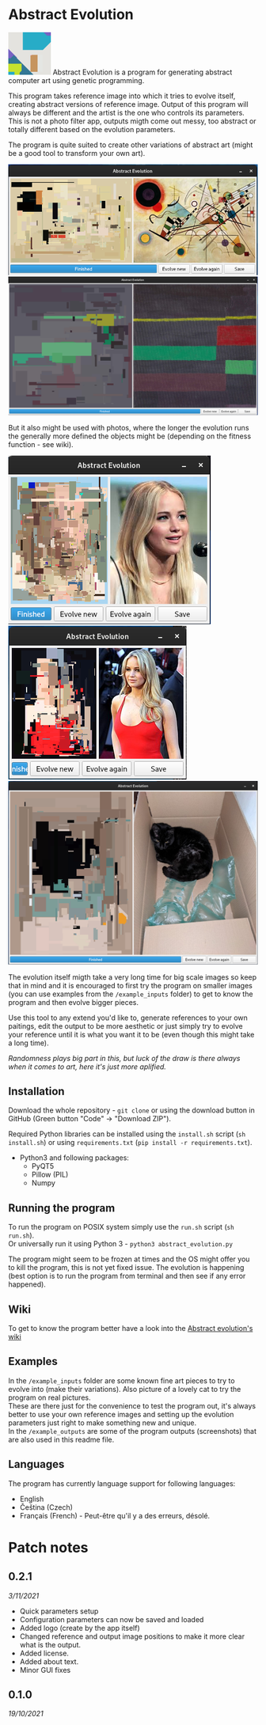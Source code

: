 # Abstract Evolution

![Icon generated by AE](https://github.com/mark-sed/abstract-evolution/blob/master/example_outputs/square_icon_generated.png?raw=true) Abstract Evolution is a program for generating abstract computer art using genetic programming.  

This program takes reference image into which it tries to evolve itself, creating abstract versions of reference image. Output of this program will always be different and the artist is the one who controls its parameters. This is not a photo filter app, outputs migth come out messy, too abstract or totally different based on the evolution parameters.  

The program is quite suited to create other variations of abstract art (might be a good tool to transform your own art).

![Image example 1](https://github.com/mark-sed/abstract-evolution/blob/master/example_outputs/evolved_ae_v0-1-0-kandinsky.png?raw=true)  
![Image example 1](https://github.com/mark-sed/abstract-evolution/blob/master/example_outputs/evolved_ae_v0-1-0.png?raw=true)  

But it also might be used with photos, where the longer the evolution runs the generally more defined the objects might be (depending on the fitness function - see wiki).

![Image example 1](https://github.com/mark-sed/abstract-evolution/blob/master/example_outputs/evolved_ae_v0-1-0-jlaw1.png?raw=true)
![Image example 1](https://github.com/mark-sed/abstract-evolution/blob/master/example_outputs/evolved_ae_v0-1-0-jlaw3.png?raw=true)  
![Image example 1](https://github.com/mark-sed/abstract-evolution/blob/master/example_outputs/evolved_ae_v0-1-0-vilda.png?raw=true)

The evolution itself migth take a very long time for big scale images so keep that in mind and it is encouraged to first try the program on smaller images (you can use examples from the `/example_inputs` folder) to get to know the program and then evolve bigger pieces.  

Use this tool to any extend you'd like to, generate references to your own paitings, edit the output to be more aesthetic or just simply try to evolve your reference until it is what you want it to be (even though this might take a long time).  

_Randomness plays big part in this, but luck of the draw is there always when it comes to art, here it's just more aplified._

## Installation

Download the whole repository - `git clone` or using the download button in GitHub (Green button "Code" -> "Download ZIP"). 

Required Python libraries can be installed using the `install.sh` script (`sh install.sh`) or using `requirements.txt` (`pip install -r requirements.txt`).

* Python3 and following packages:
  * PyQT5
  * Pillow (PIL)
  * Numpy

## Running the program

To run the program on POSIX system simply use the `run.sh` script (`sh run.sh`).  
Or universally run it using Python 3 - `python3 abstract_evolution.py`

The program might seem to be frozen at times and the OS might offer you to kill the program, this is not yet fixed issue. The evolution is happening (best option is to run the program from terminal and then see if any error happened).

## Wiki

To get to know the program better have a look into the [Abstract evolution's wiki](https://github.com/mark-sed/abstract-evolution/wiki)

## Examples

In the `/example_inputs` folder are some known fine art pieces to try to evolve into (make their variations). Also picture of a lovely cat to try the program on real pictures.  
These are there just for the convenience to test the program out, it's always better to use your own reference images and setting up the evolution parameters just right to make something new and unique.  
In the `/example_outputs` are some of the program outputs (screenshots) that are also used in this readme file.

## Languages

The program has currently language support for following languages:
* English
* Čeština (Czech)
* Français (French) - Peut-être qu'il y a des erreurs, désolé.

# Patch notes

## 0.2.1
_3/11/2021_
* Quick parameters setup
* Configuration parameters can now be saved and loaded
* Added logo (create by the app itself)
* Changed reference and output image positions to make it more clear what is the output.
* Added license.
* Added about text.
* Minor GUI fixes

## 0.1.0
_19/10/2021_